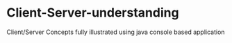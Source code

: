 # Client-Server-understanding
Client/Server Concepts fully illustrated using java
console based application

